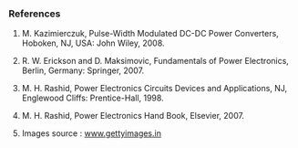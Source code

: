 ### References

1. M. Kazimierczuk, Pulse-Width Modulated DC-DC Power Converters, Hoboken, NJ, USA: John Wiley, 2008.

2. R. W. Erickson and D. Maksimovic, Fundamentals of Power Electronics, Berlin, Germany: Springer, 2007.

3. M. H. Rashid, Power Electronics Circuits Devices and Applications, NJ, Englewood Cliffs: Prentice-Hall, 1998.

4. M. H. Rashid, Power Electronics Hand Book, Elsevier, 2007.

5. Images source : www.gettyimages.in
